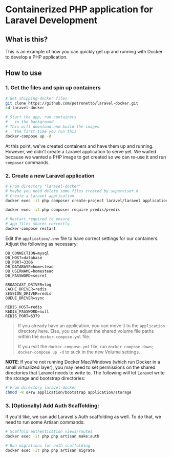 # Containerized PHP application for Laravel Development

## What is this?

This is an example of how you can quickly get up and running with Docker to develop a PHP application.

## How to use

### 1. Get the files and spin up containers

```bash
# Get shipping-docker files
git clone https://github.com/petronetto/laravel-docker.git
cd laravel-docker

# Start the app, run containers
#   in the background
# This will download and build the images
#   the first time you run this
docker-compose up -d
```

At this point, we've created containers and have them up and running. However, we didn't create a Laravel application to serve yet. We waited because we wanted a PHP image to get created so we can re-use it and run `composer` commands.

### 2. Create a new Laravel application

```bash
# From directory "laravel-docker"
# Maybe you need delete some files created by supervisor.d
# Create a Laravel application
docker exec -it php composer create-project laravel/laravel application

docker exec -it php composer require predis/predis

# Restart required to ensure
# app files shares correctly
docker-compose restart
```

Edit the `application/.env` file to have correct settings for our containers. Adjust the following as necessary:

```
DB_CONNECTION=mysql
DB_HOST=database
DB_PORT=3306
DB_DATABASE=homestead
DB_USERNAME=homestead
DB_PASSWORD=secret

BROADCAST_DRIVER=log
CACHE_DRIVER=redis
SESSION_DRIVER=redis
QUEUE_DRIVER=sync

REDIS_HOST=redis
REDIS_PASSWORD=null
REDIS_PORT=6379
```

> If you already have an application, you can move it to the `application` directory here. Else, you can adjust the shared volume file paths within the `docker-compose.yml` file.
> 
> If you edit the `docker-compose.yml` file, run `docker-compose down; docker-compose up -d` to suck in the new Volume settings.

**NOTE**: If you're not running Docker Mac/Windows (which run Docker in a small virtualized layer), you may need to set permissions on the shared directories that Laravel needs to write to. The following will let Laravel write the storage and bootstrap directories:

```bash
# From directory laravel-docker
chmod -R o+rw application/bootstrap application/storage
```

### 3. (Optionally) Add Auth Scaffolding:

If you'd like, we can add Laravel's Auth scaffolding as well. To do that, we need to run some Artisan commands:

```bash
# Scaffold authentication views/routes
docker exec -it php php artisan make:auth

# Run migrations for auth scaffolding
docker exec -it php php artisan migrate
```

